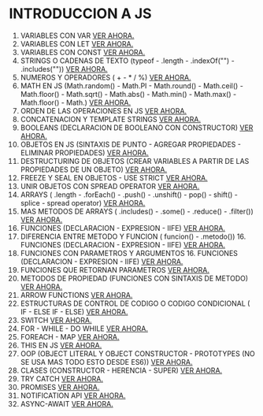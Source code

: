 # INTRODUCCION A JS
1. VARIABLES CON VAR [VER AHORA.](https://github.com/alanshalem/introduccion-js-shalem/blob/main/js/01.js)
2. VARIABLES CON LET [VER AHORA.](https://github.com/alanshalem/introduccion-js-shalem/blob/main/js/02.js)
3. VARIABLES CON CONST [VER AHORA.](https://github.com/alanshalem/introduccion-js-shalem/blob/main/js/03.js)
4. STRINGS O CADENAS DE TEXTO (typeof - .length - .indexOf("") - .includes("")) [VER AHORA.](https://github.com/alanshalem/introduccion-js-shalem/blob/main/js/04.js)
5. NUMEROS Y OPERADORES ( + - * / %) [VER AHORA.](https://github.com/alanshalem/introduccion-js-shalem/blob/main/js/05.js)
6. MATH EN JS (Math.random() - Math.PI - Math.round() - Math.ceil() - Math.floor() - Math.sqrt() - Math.abs() - Math.min() - Math.max() - Math.floor() - Math.) [VER AHORA.](https://github.com/alanshalem/introduccion-js-shalem/blob/main/js/06.js)
7. ORDEN DE LAS OPERACIONES EN JS [VER AHORA.](https://github.com/alanshalem/introduccion-js-shalem/blob/main/js/07.js)
8. CONCATENACION Y TEMPLATE STRINGS [VER AHORA.](https://github.com/alanshalem/introduccion-js-shalem/blob/main/js/08.js)
9. BOOLEANS (DECLARACION DE BOOLEANO CON CONSTRUCTOR) [VER AHORA.](https://github.com/alanshalem/introduccion-js-shalem/blob/main/js/09.js)
10. OBJETOS EN JS (SINTAXIS DE PUNTO - AGREGAR PROPIEDADES - ELIMINAR PROPIEDADES) [VER AHORA.](https://github.com/alanshalem/introduccion-js-shalem/blob/main/js/10.js)
11. DESTRUCTURING DE OBJETOS (CREAR VARIABLES A PARTIR DE LAS PROPIEDADES DE UN OBJETO) [VER AHORA.](https://github.com/alanshalem/introduccion-js-shalem/blob/main/js/11.js)
12. FREEZE Y SEAL EN OBJETOS - USE STRICT [VER AHORA.](https://github.com/alanshalem/introduccion-js-shalem/blob/main/js/12.js)
13. UNIR OBJETOS CON SPREAD OPERATOR [VER AHORA.](https://github.com/alanshalem/introduccion-js-shalem/blob/main/js/13.js)
14. ARRAYS ( .length - .forEach() - .push() - .unshift() - pop() - shift() - splice - spread operator) [VER AHORA.](https://github.com/alanshalem/introduccion-js-shalem/blob/main/js/14.js)
15. MAS METODOS DE ARRAYS ( .includes() - .some() - .reduce() - .filter()) [VER AHORA.](https://github.com/alanshalem/introduccion-js-shalem/blob/main/js/15.js)
16. FUNCIONES (DECLARACION - EXPRESION - IIFE) [VER AHORA.](https://github.com/alanshalem/introduccion-js-shalem/blob/main/js/16.js)
17. DIFERENCIA ENTRE METODO Y FUNCION ( funcion() - .metodo()) 16. FUNCIONES (DECLARACION - EXPRESION - IIFE) [VER AHORA.](https://github.com/alanshalem/introduccion-js-shalem/blob/main/js/17.js)
18. FUNCIONES CON PARAMETROS Y ARGUMENTOS 16. FUNCIONES (DECLARACION - EXPRESION - IIFE) [VER AHORA.](https://github.com/alanshalem/introduccion-js-shalem/blob/main/js/18.js)
19. FUNCIONES QUE RETORNAN PARAMETROS [VER AHORA.](https://github.com/alanshalem/introduccion-js-shalem/blob/main/js/19.js)
20. METODOS DE PROPIEDAD (FUNCIONES CON SINTAXIS DE METODO) [VER AHORA.](https://github.com/alanshalem/introduccion-js-shalem/blob/main/js/20.js)
21. ARROW FUNCTIONS [VER AHORA.](https://github.com/alanshalem/introduccion-js-shalem/blob/main/js/21.js)
22. ESTRUCTURAS DE CONTROL DE CODIGO O CODIGO CONDICIONAL ( IF - ELSE IF - ELSE) [VER AHORA.](https://github.com/alanshalem/introduccion-js-shalem/blob/main/js/22.js)
23. SWITCH [VER AHORA.](https://github.com/alanshalem/introduccion-js-shalem/blob/main/js/23.js)
24. FOR - WHILE - DO WHILE [VER AHORA.](https://github.com/alanshalem/introduccion-js-shalem/blob/main/js/24.js)
25. FOREACH - MAP [VER AHORA.](https://github.com/alanshalem/introduccion-js-shalem/blob/main/js/25.js)
26. THIS EN JS [VER AHORA.](https://github.com/alanshalem/introduccion-js-shalem/blob/main/js/26.js)
27. OOP (OBJECT LITERAL Y OBJECT CONSTRUCTOR - PROTOTYPES (NO SE USA MAS TODO ESTO DESDE ES6)) [VER AHORA.](https://github.com/alanshalem/introduccion-js-shalem/blob/main/js/27.js)
28. CLASES (CONSTRUCTOR - HERENCIA - SUPER) [VER AHORA.](https://github.com/alanshalem/introduccion-js-shalem/blob/main/js/28.js)
29. TRY CATCH [VER AHORA.](https://github.com/alanshalem/introduccion-js-shalem/blob/main/js/29.js)
30. PROMISES [VER AHORA.](https://github.com/alanshalem/introduccion-js-shalem/blob/main/js/30.js)
31. NOTIFICATION API [VER AHORA.](https://github.com/alanshalem/introduccion-js-shalem/blob/main/js/31.js)
32. ASYNC-AWAIT [VER AHORA.](https://github.com/alanshalem/introduccion-js-shalem/blob/main/js/32.js)